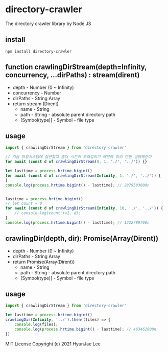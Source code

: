 # directory-crawler
The directory crawler library by Node.JS

## install
```
npm install directory-crawler
```

## function crawlingDirStream(depth=Infinity, concurrency, ...dirPaths) : stream(dirent)
* depth - Number (0 ~ Infinity)
* concurrency - Number
* dirPaths - String Array
* return stream (Dirent)
    * name - String
    * path - String - absolute parent directory path
    * [Symbol(type)] - Symbol - file type


## usage
```js
import { crawlingDirStream } from 'directory-crawler'

// 처음 파일시스템에 접근할때 좀더 시간이 오래걸리기 때문에 미리 한번 실행해준다
for await (const d of crawlingDirStream(0, 1, './', '../')) {}

let lasttime = process.hrtime.bigint()
for await (const d of crawlingDirStream(Infinity, 1, './', '../')) {
}
console.log(process.hrtime.bigint() - lasttime); // 2879583000n


lasttime = process.hrtime.bigint()
// let count = 0
for await (const d of crawlingDirStream(Infinity, 10, './', '../')) {
    // console.log(count +=1, d);
}
console.log(process.hrtime.bigint() - lasttime); // 1222789700n
```

## crawlingDir(depth, dir): Promise(Array(Dirent))
* depth - Number (0 ~ Infinity)
* dirPaths - String Array
* return Promise(Array(Dirent))
    * name - String
    * path - String - absolute parent directory path
    * [Symbol(type)] - Symbol - file type

## usage
```js
import { crawlingDirStream } from 'directory-crawler'

let lasttime = process.hrtime.bigint()
crawlingDir(Infinity, '../').then((files) => {
    console.log(files);
    console.log(process.hrtime.bigint() - lasttime); // 463462000n
})
```
MIT License Copyright (c) 2021 HyunJae Lee